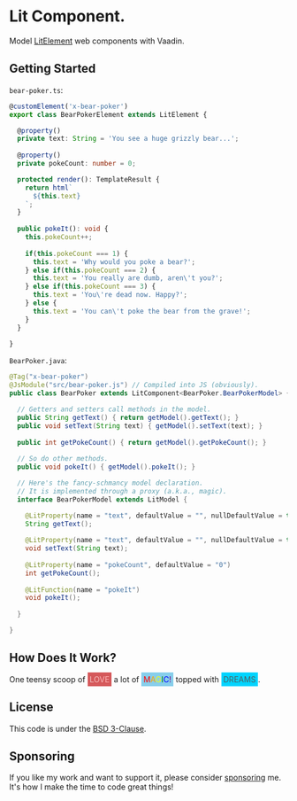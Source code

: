 # Lit Component.
 
Model [LitElement](https://lit.dev/) web components with Vaadin.

## Getting Started

`bear-poker.ts`:

```typescript
@customElement('x-bear-poker')
export class BearPokerElement extends LitElement {

  @property()
  private text: String = 'You see a huge grizzly bear...';
  
  @property()
  private pokeCount: number = 0;

  protected render(): TemplateResult {
    return html`
      ${this.text}
    `;
  }
  
  public pokeIt(): void {
    this.pokeCount++;
    
    if(this.pokeCount === 1) {
      this.text = 'Why would you poke a bear?';
    } else if(this.pokeCount === 2) {
      this.text = 'You really are dumb, aren\'t you?';
    } else if(this.pokeCount === 3) {
      this.text = 'You\'re dead now. Happy?';
    } else {
      this.text = 'You can\'t poke the bear from the grave!';
    }
  }

}
```

`BearPoker.java`:

```java
@Tag("x-bear-poker")
@JsModule("src/bear-poker.js") // Compiled into JS (obviously).
public class BearPoker extends LitComponent<BearPoker.BearPokerModel> {

  // Getters and setters call methods in the model.
  public String getText() { return getModel().getText(); }
  public void setText(String text) { getModel().setText(text); }
  
  public int getPokeCount() { return getModel().getPokeCount(); }
  
  // So do other methods.
  public void pokeIt() { getModel().pokeIt(); }

  // Here's the fancy-schmancy model declaration.
  // It is implemented through a proxy (a.k.a., magic).
  interface BearPokerModel extends LitModel {

    @LitProperty(name = "text", defaultValue = "", nullDefaultValue = true)
    String getText();
    
    @LitProperty(name = "text", defaultValue = "", nullDefaultValue = true)
    void setText(String text);
    
    @LitProperty(name = "pokeCount", defaultValue = "0")
    int getPokeCount();
    
    @LitFunction(name = "pokeIt")
    void pokeIt();
    
  }

}
```

## How Does It Work?

One teensy scoop of <span style="padding: 4px; background-color: hsl(359, 60%, 59%);"><span style="color: hsl(0, 62.5%, 85%);">L</span><span style="color: hsl(0, 75%, 85%);">O</span><span style="color: hsl(0, 87.5%, 85%);">V</span><span style="color: hsl(0, 100%, 85%);">E</span></span> a lot of <span style="padding: 4px; background-color: skyblue;"><span style="color: red;">M</span><span style="color: orange;">A</span><span style="color: yellow;">G</span><span style="color: green;">I</span><span style="color: blue;">C</span><span style="color: purple;">!</span></span> topped with <span style="padding: 4px; color: hsl(190, 10%, 35%); background-color: hsl(190, 100%, 50%);">DREAMS</span>.

[//]: # (TODO: Real info.)

## License

This code is under the [BSD 3-Clause](LICENSE.txt).

## Sponsoring

If you like my work and want to support it, please consider [sponsoring](https://github.com/sponsors/oliveryasuna) me. It's how I make the time to code great things!
